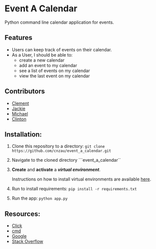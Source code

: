 # Event A Calendar
Python command line calendar application for events.

## Features
* Users can keep track of events on their calendar.
* As a User, I should be able to:
    - create a new calendar
    - add an event to my calendar
    - see a list of events on my calendar
    - view the last event on my calendar

## Contributors
* [Clement](https://github.com/cnzau)
* [Jackie](https://github.com/jackiemacharia)
* [Michael](https://github.com/kamaumike)
* [Clinton](https://github.com/klintg)

## Installation:
1. Clone this repository to a directory: ```git clone https://github.com/cnzau/event_a_calendar.git```
2. Navigate to the cloned directory ```event_a_calendar``
3. **Create** and **activate** a _**virtual environment**_.
   
   Instructions on how to install virtual environments are available [here](http://docs.python-guide.org/en/latest/dev/virtualenvs/).
4. Run to install requirements: ```pip install -r requirements.txt```
5. Run the app: ```python app.py```

## Resources:
* [Click](https://click.pocoo.org/6/)
* [cmd](https://pymotw.com/2/cmd/)
* [Google](https:google.com)
* [Stack Overflow](http://stackoverflow.com/)
